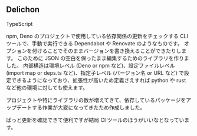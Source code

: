 ## Delichon

<gh-card slug="Tsukina-7mochi/delichon"></gh-card>

<!-- 使った言語・技術 -->
<tech-tags>
TypeScript
</tech-tags>

<!-- 概要 -->
npm, Deno のプロジェクトで使用している依存関係の更新をチェックする CLI ツールで、手動で実行できる Dependabot や Renovate のようなものです。
オプションを付けることでそのままバージョンを書き換えることができたりします。
このために JSON の空白を保ったまま編集するためのライブラリを作りました。
内部構造は環境レベル (Deno or npm など)、設定ファイルレベル (import map or deps.ts など)、指定子レベル (バージョン名 or URL など) で設定できるようになっており、拡張性が高いため定義さえすれば python や rust など他の環境に対しても使えます。

<!-- 作った理由 -->
プロジェクトや特にライブラリの数が増えてきて、依存しているパッケージをアップデートする作業が大変になってきたため作成しました。

<!-- 評価・予定 -->
ぱっと更新を確認できて便利ですが結局 CI ツールのほうがいいなとなっています。
